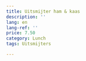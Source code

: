 ```yaml
---
title: Uitsmijter ham & kaas
description: ''
lang: en
lang-ref: ''
price: 7.50
category: Lunch
tags: Uitsmijters

---
```

